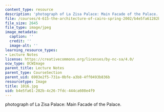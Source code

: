 ```yaml
---
content_type: resource
description: 'photograph of La Zisa Palace: Main Facade of the Palace.'
file: /courses/4-615-the-architecture-of-cairo-spring-2002/b4e5fa61282b4c267fdc444ca608e4f9_1016.jpg
file_size: 2645
file_type: image/jpeg
image_metadata:
  caption: ''
  credit: ''
  image-alt: ''
learning_resource_types:
- Lecture Notes
license: https://creativecommons.org/licenses/by-nc-sa/4.0/
ocw_type: OCWImage
parent_title: Lecture Notes
parent_type: CourseSection
parent_uid: 6903e2f5-731a-0bfe-a3b8-4ff0493b836b
resourcetype: Image
title: 1016.jpg
uid: b4e5fa61-282b-4c26-7fdc-444ca608e4f9
---
```

photograph of La Zisa Palace: Main Facade of the Palace.